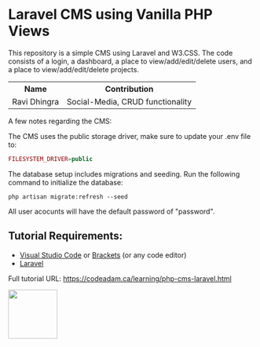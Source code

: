# Laravel CMS using Vanilla PHP Views

This repository is a simple CMS using Laravel and W3.CSS. The code consists of a login, a dashboard, a place to view/add/edit/delete users, and a place to view/add/edit/delete projects.

<table>
    <tr>
        <th>Name</th>
        <th>Contribution</th>
    </tr>
    <tr>
        <td>Ravi Dhingra</td>
        <td>Social-Media, CRUD functionality</td>
     </tr>
     
 </table>


A few notes regarding the CMS:

The CMS uses the public storage driver, make sure to update your .env file to:

```php
FILESYSTEM_DRIVER=public
```

The database setup includes migrations and seeding. Run the following command to initialize the database:

```
php artisan migrate:refresh --seed
```

All user acocunts will have the default password of "password".

## Tutorial Requirements:

* [Visual Studio Code](https://code.visualstudio.com/) or [Brackets](http://brackets.io/) (or any code editor)
* [Laravel](https://laravel.com/)

Full tutorial URL: https://codeadam.ca/learning/php-cms-laravel.html

<a href="https://codeadam.ca">
<img src="https://codeadam.ca/images/code-block.png" width="100">
</a>
